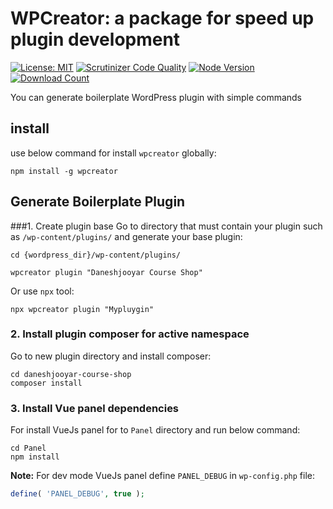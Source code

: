 # WPCreator: a package for speed up plugin development

[![License: MIT](https://img.shields.io/badge/License-MIT-yellow.svg)](https://opensource.org/licenses/MIT)
[![Scrutinizer Code Quality](https://scrutinizer-ci.com/g/daneshjooyar/wpcreator/badges/quality-score.png?b=master)](https://scrutinizer-ci.com/g/daneshjooyar/wpcreator/?branch=master)
[![Node Version](https://img.shields.io/node/v/wpcreator
)](https://www.npmjs.org/package/wpcreator)
[![Download Count](https://img.shields.io/npm/dt/wpcreator.svg)](https://www.npmjs.org/package/wpcreator)

You can generate boilerplate WordPress plugin with simple commands

## install

use below command for install ``wpcreator`` globally:

```
npm install -g wpcreator
```

## Generate Boilerplate Plugin

###1. Create plugin base
Go to directory that must contain your plugin such as ``/wp-content/plugins/`` and generate your base plugin:
```
cd {wordpress_dir}/wp-content/plugins/

wpcreator plugin "Daneshjooyar Course Shop"
```
Or use ``npx`` tool:

```
npx wpcreator plugin "Mypluygin"
```

### 2. Install plugin composer for active namespace

Go to new plugin directory and install composer:
```
cd daneshjooyar-course-shop
composer install
```
### 3. Install Vue panel dependencies

For install VueJs panel for to ``Panel`` directory and run below command:
```
cd Panel
npm install
```
**Note:** For dev mode VueJs panel define ``PANEL_DEBUG`` in ``wp-config.php`` file:
```php
define( 'PANEL_DEBUG', true );
```

